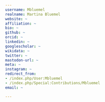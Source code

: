 ```yaml
---
username: Mbluemel
realname: Martina Bluemel
website: ~
affiliation: ~
bio: ~
github: ~
orcid: ~
linkedin: ~
googlescholar: ~
wikidata: ~
twitter: ~
mastodon-url: ~
meta: ~
instagram: ~
redirect_from:
- /index.php/User:Mbluemel
- /index.php/Special:Contributions/Mbluemel
email: ~

---
```

